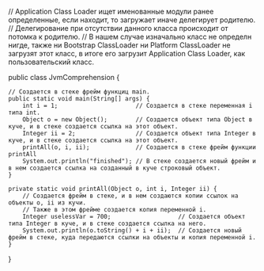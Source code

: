 // Application Class Loader ищет именованные модули ранее определенные, если находит, то загружает иначе делегирует родителю.
// Делегирование при отсутствии данного класса происходит от потомка к родителю.
// В нашем случае изначально класс не определн нигде, также ни Bootstrap ClassLoader ни Platform ClassLoader не загрузят этот класс, в итоге его загрузит Application Class Loader, как пользовательский класс.
 
public class JvmComprehension {
 
    // Создается в стеке фрейм функциц main.
    public static void main(String[] args) {
        int i = 1;                      // Создается в стеке переменная i типа int.
        Object o = new Object();        // Создается объект типа Object в куче, и в стеке создается ссылка на этот объект.
        Integer ii = 2;                 // Создается объект типа Integer в куче, и в стеке создается ссылка на этот объект.
        printAll(o, i, ii);             // Создается в стеке фрейм функции printAll
        System.out.println("finished"); // В стеке создается новый фрейм и в нем создается ссылка на созданный в куче строковый объект. 
    }
 
    private static void printAll(Object o, int i, Integer ii) { 
        // Создается фрейм в стеке, и в нем создаются копии ссылок на объекты o, ii из кучи.
        // Также в этом фрейме создается копия переменной i.
        Integer uselessVar = 700;                   // Создается объект типа Integer в куче, и в стеке создается ссылка на него. 
        System.out.println(o.toString() + i + ii);  // Создается новый фрейм в стеке, куда передаются ссылки на объекты и копия переменной i. 
    }
}
